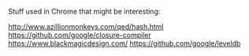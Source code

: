 
<!--
-->

Stuff used in Chrome that might be interesting:

http://www.azillionmonkeys.com/qed/hash.html
https://github.com/google/closure-compiler
https://www.blackmagicdesign.com/
https://github.com/google/leveldb

<!-- vim: set autoindent expandtab sw=4 syntax=markdown: -->
